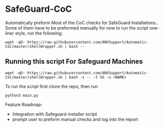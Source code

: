 # SafeGuard-CoC
Automatically preform Most of the CoC checks for SafeGuard Installations.. 
Some of them have to be preformed manually for now
to run the script one-liner style, run the following:
```shellscript
wget -qO- https://raw.githubusercontent.com/ANVSupport/Automatic-CoC/master/shellWrapper.sh | bash --
```
## Running this script For Safeguard Machines
```shellscript
wget -qO- https://raw.githubusercontent.com/ANVSupport/Automatic-CoC/master/shellWrapper.sh | bash -s -- -t SG -n <NAME>
```
To run the script first clone the repo, then run 
```shellscript
python3 main.py
```
Feature Roadmap:
- Integration with Safeguard-installer script
- prompt user to preform manual checks and log into the report
